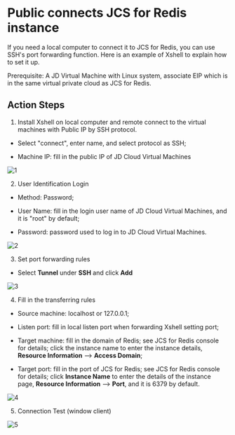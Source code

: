 # Public connects JCS for Redis instance

If you need a local computer to connect it to JCS for Redis, you can use SSH's port forwarding function. Here is an example of Xshell to explain how to set it up.

Prerequisite: A JD Virtual Machine with Linux system, associate EIP which is in the same virtual private cloud as JCS for Redis.

## Action Steps

1. Install Xshell on local computer and remote connect to the virtual machines with Public IP by SSH protocol.

- Select "connect", enter name, and select protocol as SSH;

- Machine IP: fill in the public IP of JD Cloud Virtual Machines

![1](https://github.com/jdcloudcom/en/blob/translationUse/image/Redis/network1.png)

2. User Identification Login

- Method: Password;

- User Name: fill in the login user name of JD Cloud Virtual Machines, and it is "root" by default;

- Password: password used to log in to JD Cloud Virtual Machines.

![2](https://github.com/jdcloudcom/en/blob/translationUse/image/Redis/network2.png)

3. Set port forwarding rules

- Select **Tunnel** under **SSH** and click **Add**

![3](https://github.com/jdcloudcom/en/blob/translationUse/image/Redis/network3.png)

4. Fill in the transferring rules

- Source machine: localhost or 127.0.0.1;

- Listen port: fill in local listen port when forwarding Xshell setting port;

- Target machine: fill in the domain of Redis; see JCS for Redis console for details; click the instance name to enter the instance details, **Resource Information** –> **Access Domain**;

- Target port: fill in the port of JCS for Redis; see JCS for Redis console for details; click **Instance Name** to enter the details of the instance page, **Resource Information** –> **Port**, and it is 6379 by default.

![4](https://github.com/jdcloudcom/en/blob/translationUse/image/Redis/network4.png)

5. Connection Test (window client)

![5](https://github.com/jdcloudcom/en/blob/translationUse/image/Redis/5.png)

